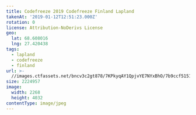 ```yaml
---
title: Codefreeze 2019 Codefreeze Finland Lapland
takenAt: '2019-01-12T12:51:23.000Z'
rotation: 0
license: Attribution-NoDerivs License
geo:
  lat: 68.608016
  lng: 27.420438
tags:
  - lapland
  - codefreeze
  - finland
url: >-
  //images.ctfassets.net/bncv3c2gt878/7KPkyqAY1QpjvYE7NYxBhO/7b9ccf51517d9bdbc1f726488ca3c566/codefreeze-2019-codefreeze-finland-lapland_31796851977_o
size: 2224957
image:
  width: 2268
  height: 4032
contentType: image/jpeg
---
```



